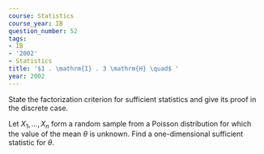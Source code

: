 ```yaml
---
course: Statistics
course_year: IB
question_number: 52
tags:
- IB
- '2002'
- Statistics
title: '$1 . \mathrm{I} . 3 \mathrm{H} \quad$ '
year: 2002
---
```



State the factorization criterion for sufficient statistics and give its proof in the discrete case.

Let $X_{1}, \ldots, X_{n}$ form a random sample from a Poisson distribution for which the value of the mean $\theta$ is unknown. Find a one-dimensional sufficient statistic for $\theta$.